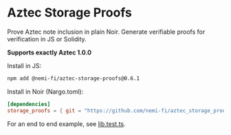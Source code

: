 # Aztec Storage Proofs

Prove Aztec note inclusion in plain Noir. Generate verifiable proofs for verification in JS or Solidity.

**Supports exactly Aztec 1.0.0**

Install in JS:

```sh
npm add @nemi-fi/aztec-storage-proofs@0.6.1
```

Install in Noir (Nargo.toml):

```toml
[dependencies]
storage_proofs = { git = "https://github.com/nemi-fi/aztec_storage_proofs", tag = "v0.6.1", directory = "lib" }
```

For an end to end example, see [lib.test.ts](lib.test.ts).

